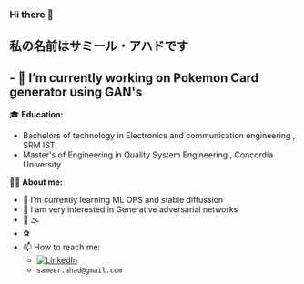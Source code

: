 <!--
**mxdara/mxdara** is a ✨ _special_ ✨ repository because its `README.md` (this file) appears on your GitHub profile.

Here are some ideas to get you started:

- 🔭 I’m currently working on Pokemon Card generator using GAN's
- 🌱 I’m currently learning ...
- 👯 I’m looking to collaborate on ...
- 🤔 I’m looking for help with ...
- 💬 Ask me about ...
- 📫 How to reach me: ...

- ⚡ Fun fact: ...
I am Sameer
-->
### Hi there 👋 

## 私の名前はサミール・アハドです


## - 🔭 I’m currently working on Pokemon Card generator using GAN's

:mortar_board: **Education:**
- Bachelors of technology in Electronics and communication engineering , SRM IST
- Master's of Engineering in Quality System Engineering , Concordia University 





👨‍🚀 **About me:**

- 🌱 I’m currently learning ML OPS and stable diffussion
- 🔭 I am very interested in Generative adversarial networks 
- :musical_note: :fog:
- ⚽
- 📫 How to reach me:
  - [![LinkedIn](https://img.shields.io/badge/-LinkedIn-blue?style=flat&logo=Linkedin&logoColor=white)](https://www.linkedin.com/in/sameer-ahad-6760b3200/)
  - `sameer.ahad@gmail.com`
